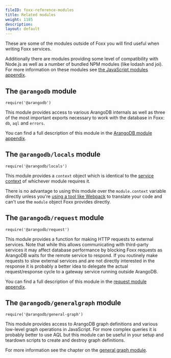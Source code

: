 ```yaml
---
fileID: foxx-reference-modules
title: Related modules
weight: 1185
description: 
layout: default
---
```

These are some of the modules outside of Foxx you will find useful when
writing Foxx services.

Additionally there are modules providing some level of compatibility with
Node.js as well as a number of bundled NPM modules (like lodash and joi).
For more information on these modules see
[the JavaScript modules appendix](../../../appendix/javascript-modules/).

## The `@arangodb` module

`require('@arangodb')`

This module provides access to various ArangoDB internals as well as three of
the most important exports necessary to work with the database in Foxx:
`db`, `aql` and `errors`.

You can find a full description of this module in the
[ArangoDB module appendix](../../../appendix/javascript-modules/appendix-java-script-modules-arango-db).

## The `@arangodb/locals` module

`require('@arangodb/locals')`

This module provides a `context` object which is identical to the
[service context](../foxx-reference-context) of whichever module requires it.

There is no advantage to using this module over the `module.context` variable
directly unless you're [using a tool like Webpack](../../guides/foxx-guides-webpack)
to translate your code and can't use the `module` object Foxx provides directly.

## The `@arangodb/request` module

`require('@arangodb/request')`

This module provides a function for making HTTP requests to external services.
Note that while this allows communicating with third-party services it may
affect database performance by blocking Foxx requests as ArangoDB waits for
the remote service to respond. If you routinely make requests to slow external
services and are not directly interested in the response it is probably a
better idea to delegate the actual request/response cycle to a gateway service
running outside ArangoDB.

You can find a full description of this module in the
[request module appendix](../../../appendix/javascript-modules/appendix-java-script-modules-request).

## The `@arangodb/generalgraph` module

`require('@arangodb/general-graph')`

This module provides access to ArangoDB graph definitions and various low-level
graph operations in JavaScript. For more complex queries it is probably better
to use AQL but this module can be useful in your setup and teardown scripts to
create and destroy graph definitions.

For more information see the chapter on the
[general graph module](../../../graphs/general-graphs/).

